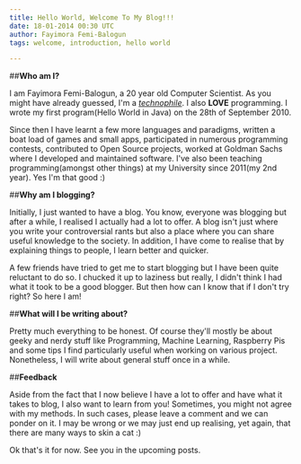 ```yaml
---
title: Hello World, Welcome To My Blog!!!
date: 18-01-2014 00:30 UTC
author: Fayimora Femi-Balogun
tags: welcome, introduction, hello world

---
```



##**Who am I?**

I am Fayimora Femi-Balogun, a 20 year old Computer Scientist. As you might have already guessed,
I'm a *[technophile](http://en.wikipedia.org/wiki/Technophilia)*. I also **LOVE** programming. I
wrote my first program(Hello World in Java) on the 28th of September 2010.

Since then I have learnt a few more languages and paradigms, written a boat load of games and small
apps, participated in numerous programming contests, contributed to Open Source projects, worked at
Goldman Sachs where I developed and maintained software. I've also been teaching programming(amongst
other things) at my University since 2011(my 2nd year). Yes I'm that good :)

##**Why am I blogging?**

Initially, I just wanted to have a blog. You know, everyone was blogging but after a while, I
realised I actually had a lot to offer. A blog isn't just where you write your controversial rants
but also a place where you can share useful knowledge to the society.  In addition, I have come to
realise that by explaining things to people, I learn better and quicker.

A few friends have tried to get me to start blogging but I have been quite reluctant to do so. I
chucked it up to laziness but really, I didn't think I had what it took to be a good blogger. But
then how can I know that if I don't try right? So here I am!

##**What will I be writing about?**

Pretty much everything to be honest. Of course they'll mostly be about geeky and nerdy stuff like
Programming, Machine Learning, Raspberry Pis and some tips I find particularly useful when working
on various project. Nonetheless, I will write about general stuff once in a while.

##**Feedback**

Aside from the fact that I now believe I have a lot to offer and have what it takes to blog, I also
want to learn from you! Sometimes, you might not agree with my methods. In such cases, please leave
a comment and we can ponder on it. I may be wrong or we may just end up realising, yet again, that
there are many ways to skin a cat :)

Ok that's it for now. See you in the upcoming posts.
